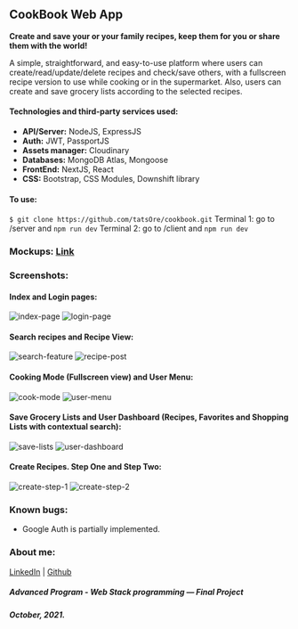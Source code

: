 ## CookBook Web App

**Create and save your or your family recipes, keep them for you or share them with the world!**

A simple, straightforward, and easy-to-use platform where users can create/read/update/delete recipes and check/save others, with a fullscreen recipe version to use while cooking or in the supermarket. Also, users can create and save grocery lists according to the selected recipes.

#### Technologies and third-party services used:

- **API/Server:** NodeJS, ExpressJS
- **Auth:** JWT, PassportJS
- **Assets manager:** Cloudinary
- **Databases:** MongoDB Atlas, Mongoose
- **FrontEnd:** NextJS, React
- **CSS:** Bootstrap, CSS Modules, Downshift library

#### To use:

`$ git clone https://github.com/tatsOre/cookbook.git`
Terminal 1: go to /server and `npm run dev`
Terminal 2: go to /client and `npm run dev`

### Mockups: [Link](https://balsamiq.cloud/svyqg1u/p83jzmk/rAD9C)

### Screenshots:

#### Index and Login pages:

![index-page](https://github.com/tatsOre/cookbook/blob/master/client/public/readme_assets/02_Save_Favs.jpg "Index Page") ![login-page](https://github.com/tatsOre/cookbook/blob/master/client/public/readme_assets/05_Login_Page.jpg "Login Page")

#### Search recipes and Recipe View:

![search-feature](https://github.com/tatsOre/cookbook/blob/master/client/public/readme_assets/10_Search_Bar.jpg "Search Recipes") ![recipe-post](https://github.com/tatsOre/cookbook/blob/master/client/public/readme_assets/03_Recipe_Post.jpg "Recipe Post Page")

#### Cooking Mode (Fullscreen view) and User Menu:

![cook-mode](https://github.com/tatsOre/cookbook/blob/master/client/public/readme_assets/04_Cook_Mode.jpg "Cook Mode") ![user-menu](https://github.com/tatsOre/cookbook/blob/master/client/public/readme_assets/06_Menu_Mobile.jpg "User Menu")

#### Save Grocery Lists and User Dashboard (Recipes, Favorites and Shopping Lists with contextual search):

![save-lists](https://github.com/tatsOre/cookbook/blob/master/client/public/readme_assets/12_Create_ShopLists.jpg "Save Shopping Lists") ![user-dashboard](https://github.com/tatsOre/cookbook/blob/master/client/public/readme_assets/09_User_Dashboard_ShopLists.jpg "User Dashboard")

#### Create Recipes. Step One and Step Two:

![create-step-1](https://github.com/tatsOre/cookbook/blob/master/client/public/readme_assets/08_Create_Recipe_Ing.jpg "Create Step One") ![create-step-2](https://github.com/tatsOre/cookbook/blob/master/client/public/readme_assets/08_Create_Recipe_Steps.jpg "Create Step Two")

### Known bugs:

- Google Auth is partially implemented.

### About me:

[LinkedIn](https://www.linkedin.com/in/tatiana-orejuela-zapata/) | [Github](https://github.com/tatsOre)

##### Advanced Program - Web Stack programming ― Final Project

##### October, 2021.

